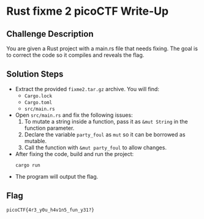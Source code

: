 # Rust fixme 2 picoCTF Write-Up

## Challenge Description
You are given a Rust project with a main.rs file that needs fixing. The goal is to correct the code so it compiles and reveals the flag.

## Solution Steps

- Extract the provided `fixme2.tar.gz` archive. You will find:
  - `Cargo.lock`
  - `Cargo.toml`
  - `src/main.rs`
- Open `src/main.rs` and fix the following issues:
  1. To mutate a string inside a function, pass it as `&mut String` in the function parameter.
  2. Declare the variable `party_foul` as `mut` so it can be borrowed as mutable.
  3. Call the function with `&mut party_foul` to allow changes.
- After fixing the code, build and run the project:
  ```
  cargo run
  ```
- The program will output the flag.

## Flag
```
picoCTF{4r3_y0u_h4v1n5_fun_y31?}
```